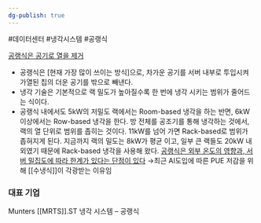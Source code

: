 ```yaml
---
dg-publish: true
---
```

#데이터센터 #냉각시스템 #공랭식 


[공랭식은 공기로 열을 제거](2.26_%20AI%20뜨거울수록%20좋아.pdf#page=23&selection=411,0,420,1&color=yellow)
- 공랭식은 [현재 가장 많이 쓰이는 방식]으로, 차가운 공기를 서버 내부로 투입시켜 가열된 칩의 더운 공기를 밖으로 빼낸다. 
- 냉각 기술은 기본적으로 랙 밀도가 높아질수록 한 번에 냉각 시키는 범위가 줄어드는 식이다. 
- 공랭식 내에서도 5kW의 저밀도 랙에서는 Room-based 냉각을 하는 반면, 6kW 이상에서는 Row-based 냉각을 한다. 방 전체를 공조기를 통해 냉각하는 것에서, 랙의 열 단위로 범위를 좁히는 것이다. 11kW를 넘어 가면 Rack-based로 범위가 좁혀지게 된다. 지금까지 랙의 밀도는 8kW가 평균 이고, 일부 큰 랙들도 20kW 내외였기 때문에 Rack-based 냉각을 사용해 왔다. [공랭식은 외부 온도의 영향과, 서버 밀집도에 따라 한계가 있다는 단점이 있다](2.26_%20AI%20뜨거울수록%20좋아.pdf#page=23&selection=125,0,331,2&color=yellow)  →최근 AI도입에 따른 PUE 저감을 위해 [[수냉식]]이 각광받는 이유임


### 대표 기업
Munters [[MRTS]].ST 냉각 시스템 – 공랭식